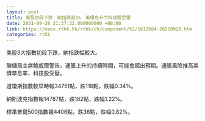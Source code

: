 ```yaml
---
layout: post
title: 美股初段下跌　納指跌逾1%　美債息升令科技股受壓
date: 2021-09-28 21:37:32.000000000 +08:00
link: https://news.rthk.hk/rthk/ch/component/k2/1612684-20210928.htm
categories: rthk
---
```


美股3大指數初段下跌，納指跌幅較大。

聯儲局主席鮑威爾警告，通脹上升的持續時間，可能會超出預期。通脹風險推高美債孳息率，科技股受壓。

道瓊斯指數較早時報34751點，跌118點，跌幅0.34%。

納斯達克指數報14787點，跌182點，跌幅1.22%。

標準普爾500指數報4406點，跌36點，跌幅0.82%。

